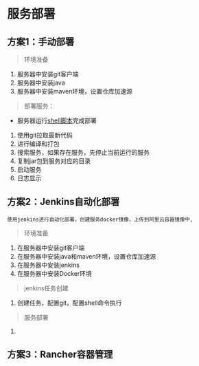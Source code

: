 
# 服务部署

## 方案1：手动部署
> 环境准备
1. 服务器中安装git客户端
2. 服务器中安装java
3. 服务器中安装maven环境，设置仓库加速源
> 部署服务：
- 服务器运行[shell脚本](./server-deploy.sh)完成部署
1. 使用git拉取最新代码
2. 进行编译和打包
3. 搜索服务，如果存在服务，先停止当前运行的服务
4. 复制jar包到服务对应的目录
5. 启动服务
6. 日志显示

## 方案2：Jenkins自动化部署
`使用jenkins进行自动化部署，创建服务docker镜像，上传到阿里云容器镜像中,` 
> 环境准备
1. 在服务器中安装git客户端
2. 在服务器中安装java和maven环境，设置仓库加速源
3. 在服务器中安装jenkins
4. 在服务器中安装Docker环境
> jenkins任务创建
1. 创建任务，配置git，配置shell命令执行
> 服务部署
1. 


## 方案3：Rancher容器管理